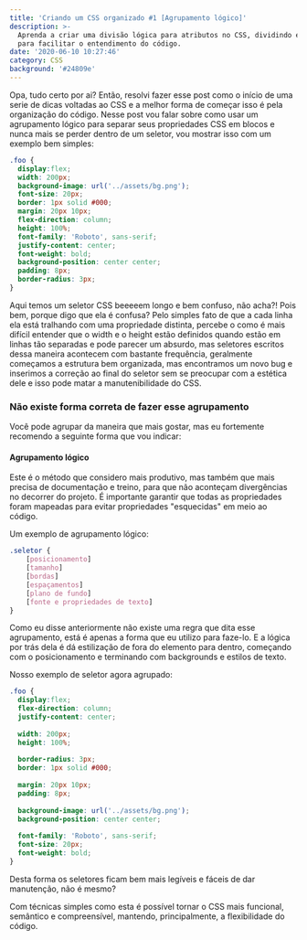 ```yaml
---
title: 'Criando um CSS organizado #1 [Agrupamento lógico]'
description: >-
  Aprenda a criar uma divisão lógica para atributos no CSS, dividindo em seções
  para facilitar o entendimento do código.
date: '2020-06-10 10:27:46'
category: CSS
background: '#24809e'
---
```

Opa, tudo certo por ai? Então, resolvi fazer esse post como o início de uma serie de dicas voltadas ao CSS e a melhor forma de começar isso é pela organização do código. Nesse post vou falar sobre como usar um agrupamento lógico para separar seus propriedades CSS em blocos e nunca mais se perder dentro de um seletor, vou mostrar isso com um exemplo bem simples:

```css
.foo {
  display:flex;
  width: 200px;
  background-image: url('../assets/bg.png');
  font-size: 20px;
  border: 1px solid #000;
  margin: 20px 10px;
  flex-direction: column;
  height: 100%;
  font-family: 'Roboto', sans-serif;
  justify-content: center;
  font-weight: bold;
  background-position: center center;
  padding: 8px;
  border-radius: 3px;
}
```

Aqui temos um seletor CSS beeeeem longo e bem confuso, não acha?! Pois bem, porque digo que ela é confusa? Pelo simples fato de que a cada linha ela está tralhando com uma propriedade distinta, percebe o como é mais difícil entender que o width e o height estão definidos quando estão em linhas tão separadas e pode parecer um absurdo, mas seletores escritos dessa maneira acontecem com bastante frequência, geralmente começamos a estrutura bem organizada, mas encontramos um novo bug e inserimos a correção ao final do seletor sem se preocupar com a estética dele e isso pode matar a manutenibilidade do CSS.

### Não existe forma correta de fazer esse agrupamento

Você pode agrupar da maneira que mais gostar, mas eu fortemente recomendo a seguinte forma que vou indicar:

#### Agrupamento lógico

Este é o método que considero mais produtivo, mas também que mais precisa de documentação e treino, para que não aconteçam divergências no decorrer do projeto. É importante garantir que todas as propriedades foram mapeadas para evitar propriedades "esquecidas" em meio ao código.

Um exemplo de agrupamento lógico:

```css
.seletor {
    [posicionamento]
    [tamanho]
    [bordas]
    [espaçamentos]
    [plano de fundo]
    [fonte e propriedades de texto]
}
```

Como eu disse anteriormente não existe uma regra que dita esse agrupamento, está é apenas a forma que eu utilizo para faze-lo. E a lógica por trás dela é dá estilização de fora do elemento para dentro, começando com o posicionamento e terminando com backgrounds e estilos de texto.

Nosso exemplo de seletor agora agrupado:

```css
.foo {
  display:flex;
  flex-direction: column;
  justify-content: center;
  
  width: 200px;
  height: 100%;
  
  border-radius: 3px;
  border: 1px solid #000;
  
  margin: 20px 10px;
  padding: 8px;
  
  background-image: url('../assets/bg.png');
  background-position: center center;
  
  font-family: 'Roboto', sans-serif;
  font-size: 20px;
  font-weight: bold;
}
```

Desta forma os seletores ficam bem mais legíveis e fáceis de dar manutenção, não é mesmo?

Com técnicas simples como esta é possível tornar o CSS mais funcional, semântico e compreensível, mantendo, principalmente, a flexibilidade do código.
